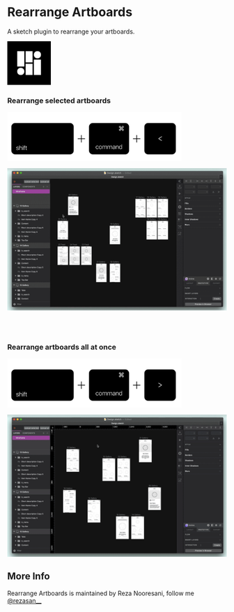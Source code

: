 # Rearrange Artboards

A sketch plugin to rearrange your artboards.

<img src="assets/icon.png" width="100">

### Rearrange selected artboards
<img src="assets/keyboard-selected.png" width="400">

![Rearrange All Artboards](/assets/rearr-selected.gif)

<br><br>


### Rearrange artboards all at once
<img src="assets/keyboard-all.png" width="400">

![Rearrange All Artboards](/assets/rearr-all.gif)

## More Info

Rearrange Artboards is maintained by Reza Nooresani, follow me [@rezasan__](https://instagram.com/rezasan__)
